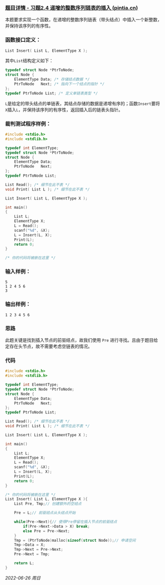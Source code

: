 ### **[题目详情 - 习题2.4 递增的整数序列链表的插入 (pintia.cn)](https://pintia.cn/problem-sets/434/problems/5726)**

本题要求实现一个函数，在递增的整数序列链表（带头结点）中插入一个新整数，并保持该序列的有序性。

### 函数接口定义：

```cpp
List Insert( List L, ElementType X );
```

其中`List`结构定义如下：

```cpp
typedef struct Node *PtrToNode;
struct Node {
    ElementType Data; /* 存储结点数据 */
    PtrToNode   Next; /* 指向下一个结点的指针 */
};
typedef PtrToNode List; /* 定义单链表类型 */
```

`L`是给定的带头结点的单链表，其结点存储的数据是递增有序的；函数`Insert`要将`X`插入`L`，并保持该序列的有序性，返回插入后的链表头指针。

### 裁判测试程序样例：

```cpp
#include <stdio.h>
#include <stdlib.h>

typedef int ElementType;
typedef struct Node *PtrToNode;
struct Node {
    ElementType Data;
    PtrToNode   Next;
};
typedef PtrToNode List;

List Read(); /* 细节在此不表 */
void Print( List L ); /* 细节在此不表 */

List Insert( List L, ElementType X );

int main()
{
    List L;
    ElementType X;
    L = Read();
    scanf("%d", &X);
    L = Insert(L, X);
    Print(L);
    return 0;
}

/* 你的代码将被嵌在这里 */
```

### 输入样例：

```in
5
1 2 4 5 6
3
```

### 输出样例：

```out
1 2 3 4 5 6 
```

### 思路

此题关键是找到插入节点的前驱结点，故我们使用 `Pre` 进行寻找。且由于题目给定存在头节点，故不需要考虑空链表的情况。

### 代码

```cpp
#include <stdio.h>
#include <stdlib.h>

typedef int ElementType;
typedef struct Node *PtrToNode;
struct Node {
    ElementType Data;
    PtrToNode   Next;
};
typedef PtrToNode List;

List Read(); /* 细节在此不表 */
void Print( List L ); /* 细节在此不表 */

List Insert( List L, ElementType X );

int main()
{
    List L;
    ElementType X;
    L = Read();
    scanf("%d", &X);
    L = Insert(L, X);
    Print(L);
    return 0;
}

/* 你的代码将被嵌在这里 */
List Insert( List L, ElementType X ){
    List Pre, Tmp;// 创建额外的空结点

    Pre = L;// 前驱结点从头结点开始

    while(Pre->Next){// 使得Pre停留在插入节点的前驱结点
        if(Pre->Next->Data > X) break;
        else Pre = Pre->Next;
    }
    Tmp = (PtrToNode)malloc(sizeof(struct Node));// 申请空间
    Tmp->Data = X;
    Tmp->Next = Pre->Next;
    Pre->Next = Tmp;

    return L;
}
```


*2022-06-26 周日*
